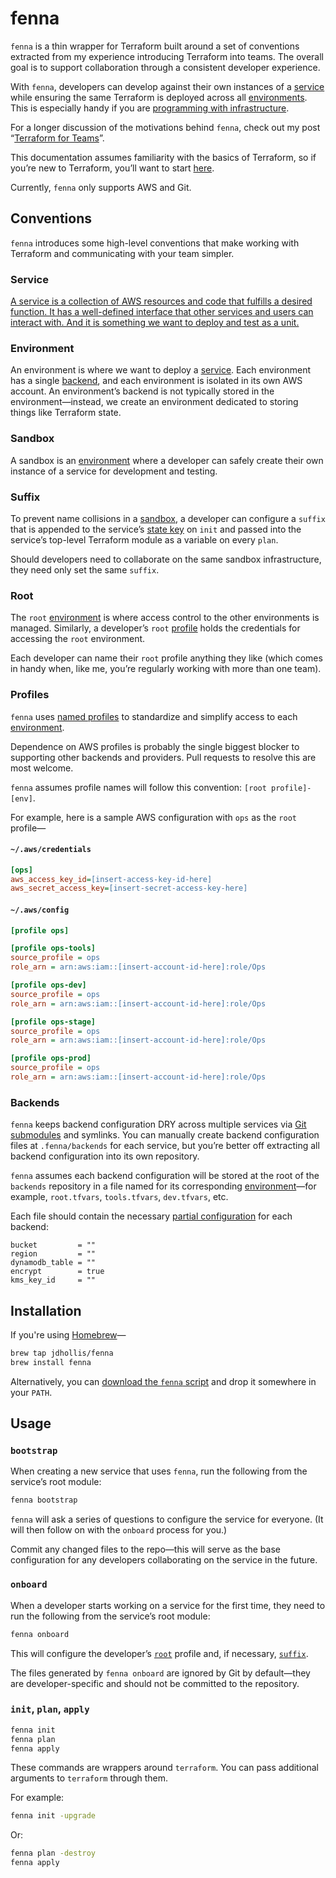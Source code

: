 # fenna

`fenna` is a thin wrapper for Terraform built around a set of conventions extracted from my experience introducing Terraform into teams. The overall goal is to support collaboration through a consistent developer experience.

With `fenna`, developers can develop against their own instances of a [service](#service) while ensuring the same Terraform is deployed across all [environments](#environments). This is especially handy if you are [programming with infrastructure](https://theconsultingcto.com/posts/continuous-delivery-with-terraform/#programming-with-infrastructure).

For a longer discussion of the motivations behind `fenna`, check out my post “[Terraform for Teams](https://theconsultingcto.com/posts/terraform-for-teams)”.

This documentation assumes familiarity with the basics of Terraform, so if you’re new to Terraform, you’ll want to start [here](https://learn.hashicorp.com/terraform).

Currently, `fenna` only supports AWS and Git.

## Conventions

`fenna` introduces some high-level conventions that make working with Terraform and communicating with your team simpler.

### Service

[A service is a collection of AWS resources and code that fulfills a desired function. It has a well-defined interface that other services and users can interact with. And it is something we want to deploy and test as a unit.](https://theconsultingcto.com/posts/continuous-delivery-with-terraform/#services)

### Environment

An environment is where we want to deploy a [service](#service). Each environment has a single [backend](https://www.terraform.io/docs/backends/config.html), and each environment is isolated in its own AWS account. An environment’s backend is not typically stored in the environment—instead, we create an environment dedicated to storing things like Terraform state.

### Sandbox

A sandbox is an [environment](#environment) where a developer can safely create their own instance of a service for development and testing.

### Suffix

To prevent name collisions in a [sandbox](#sandbox), a developer can configure a `suffix` that is appended to the service’s [state key](https://www.terraform.io/docs/backends/types/s3.html#key) on `init` and passed into the service’s top-level Terraform module as a variable on every `plan`.

Should developers need to collaborate on the same sandbox infrastructure, they need only set the same `suffix`.

### Root

The `root` [environment](#environment) is where access control to the other environments is managed. Similarly, a developer’s `root` [profile](#profiles) holds the credentials for accessing the `root` environment.

Each developer can name their `root` profile anything they like (which comes in handy when, like me, you’re regularly working with more than one team).

### Profiles

`fenna` uses [named profiles](https://docs.aws.amazon.com/cli/latest/userguide/cli-configure-profiles.html) to standardize and simplify access to each [environment](#environment).

Dependence on AWS profiles is probably the single biggest blocker to supporting other backends and providers. Pull requests to resolve this are most welcome.

`fenna` assumes profile names will follow this convention: `[root profile]-[env]`.

For example, here is a sample AWS configuration with `ops` as the `root` profile—

#### `~/.aws/credentials`

```ini
[ops]
aws_access_key_id=[insert-access-key-id-here]
aws_secret_access_key=[insert-secret-access-key-here]
```

#### `~/.aws/config`

```ini
[profile ops]

[profile ops-tools]
source_profile = ops
role_arn = arn:aws:iam::[insert-account-id-here]:role/Ops

[profile ops-dev]
source_profile = ops
role_arn = arn:aws:iam::[insert-account-id-here]:role/Ops

[profile ops-stage]
source_profile = ops
role_arn = arn:aws:iam::[insert-account-id-here]:role/Ops

[profile ops-prod]
source_profile = ops
role_arn = arn:aws:iam::[insert-account-id-here]:role/Ops
```

### Backends

`fenna` keeps backend configuration DRY across multiple services via [Git submodules](https://git-scm.com/book/en/v2/Git-Tools-Submodules) and symlinks. You can manually create backend configuration files at `.fenna/backends` for each service, but you’re better off extracting all backend configuration into its own repository.

`fenna` assumes each backend configuration will be stored at the root of the `backends` repository in a file named for its corresponding [environment](/#environment)—for example, `root.tfvars`, `tools.tfvars`, `dev.tfvars`, etc.

Each file should contain the necessary [partial configuration](https://www.terraform.io/docs/backends/config.html#partial-configuration) for each backend:

```hcl
bucket         = ""
region         = ""
dynamodb_table = ""
encrypt        = true
kms_key_id     = ""
```

## Installation

If you're using [Homebrew](https://brew.sh)—

```bash
brew tap jdhollis/fenna
brew install fenna
```

Alternatively, you can [download the `fenna` script](https://raw.githubusercontent.com/jdhollis/fenna/master/fenna) and drop it somewhere in your `PATH`.

## Usage

### `bootstrap`

When creating a new service that uses `fenna`, run the following from the service’s root module:

```bash
fenna bootstrap
```

`fenna` will ask a series of questions to configure the service for everyone. (It will then follow on with the `onboard` process for you.)

Commit any changed files to the repo—this will serve as the base configuration for any developers collaborating on the service in the future.

### `onboard`

When a developer starts working on a service for the first time, they need to run the following from the service’s root module:

```bash
fenna onboard
```

This will configure the developer’s [`root`](/#root) profile and, if necessary, [`suffix`](/#suffix).

The files generated by `fenna onboard` are ignored by Git by default—they are developer-specific and should not be committed to the repository.

### `init`, `plan`, `apply`

```bash
fenna init
fenna plan
fenna apply
```

These commands are wrappers around `terraform`. You can pass additional arguments to `terraform` through them.

For example:

```bash
fenna init -upgrade
```

Or:

```bash
fenna plan -destroy
fenna apply
```
